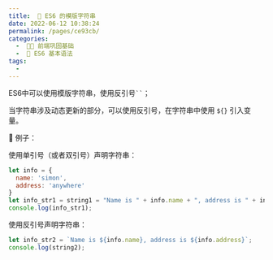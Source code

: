 ```yaml
---
title:  🥖 ES6 的模版字符串
date: 2022-06-12 10:38:24
permalink: /pages/ce93cb/
categories:
  -  🚶🏻 前端巩固基础
  -  🍯 ES6 基本语法
tags:
  - 
---
```


ES6中可以使用模版字符串，使用反引号` `` `；

当字符串涉及动态更新的部分，可以使用反引号，在字符串中使用 `${}` 引入变量。

🌰 例子：

使用单引号（或者双引号）声明字符串：

```js
let info = {
  name: 'simon',
  address: 'anywhere'
}
let info_str1 = string1 = "Name is " + info.name + ", address is " + info.address;
console.log(info_str1);
```



使用反引号声明字符串：

```js
let info_str2 = `Name is ${info.name}, address is ${info.address}`;
console.log(string2);
```

